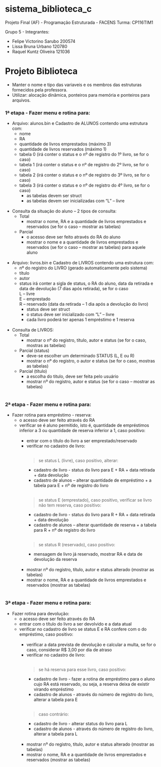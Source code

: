 # sistema_biblioteca_c
Projeto Final (AF) - Programação Estruturada - FACENS
Turma: CP116TIM1

Grupo 5 - Integrantes:
* Felipe Victorino Sarubo 200574
* Lissa Bruna Urbano 120780
* Raquel Kuntz Oliveira 121036

# Projeto Biblioteca

- Manter o nome e tipo das variaveis e os membros das estruturas fornecidos pela professora.
- Utilizar: alocação dinâmica, ponteiros para memória e ponteiros para arquivos.

### 1ª etapa - Fazer menu e rotina para:
- Arquivo: alunos.bin e Cadastro de ALUNOS contendo uma estrutura com:
  * nome
  * RA
  * quantidade de livros emprestados (máximo 3)
  * quantidade de livros reservados (máximo 1)
  * tabela 0 (irá conter o status e o nº de registro do 1º livro, se for o caso)
  * tabela 1 (irá conter o status e o nº de registro do 2º livro, se for o caso)
  * tabela 2 (irá conter o status e o nº de registro do 3º livro, se for o caso)
  * tabela 3 (irá conter o status e o nº de registro do 4º livro, se for o caso)
    * as tabelas devem ser struct
    * as tabelas devem ser inicializadas com “L” – livre
<br></br>
- Consulta da situação do aluno – 2 tipos de consulta:
  * Total
    - mostrar o nome, RA e a quantidade de livros emprestados e reservados (se for o caso – mostrar as tabelas)
  * Parcial
    - o acesso deve ser feito através do RA do aluno
    - mostrar o nome e a quantidade de livros emprestados e reservados (se for o caso – mostrar as tabelas) para aquele aluno
<br></br>
- Arquivo: livros.bin e Cadastro de LIVROS contendo uma estrutura com:
  * nº do registro do LIVRO (gerado automaticamente pelo sistema)
  * título
  * autor
  * status irá conter a sigla de status, o RA do aluno, data da retirada e data de devolução (7 dias após retirada), se for o caso<br>
  L – livre<br>
  E – emprestado<br>
  R – reservado (data da retirada – 1 dia após a devolução do livro)<br>
    * status deve ser struct
    * o status deve ser inicializado com “L” – livre
    * cada livro poderá ter apenas 1 empréstimo e 1 reserva
<br></br>
- Consulta de LIVROS:
  * Total
    * mostrar o nº do registro, título, autor e status (se for o caso, mostras as tabelas)
  * Parcial (status)
    * deve-se escolher um determinado STATUS (L, E ou R)
    * mostrar o nº do registro, o autor e status (se for o caso, mostras as tabelas)
  * Parcial (título)
    * a escolha do titulo, deve ser feita pelo usuário
    * mostrar nº do registro, autor e status (se for o caso – mostrar as tabelas)
<br></br>
### 2ª etapa - Fazer menu e rotina para:
- Fazer rotina para empréstimo - reserva:
  * o acesso deve ser feito através do RA
  * verificar se é aluno permitido, isto é, quantidade de empréstimos inferior a 3 ou quantidade de reserva inferior a 1, caso positivo:
<br></br>
    * entrar com o título do livro a ser emprestado/reservado
    * verificar no cadastro de livro:
<br></br>
       >se status L (livre), caso positivo, alterar:
        - cadastro de livro - status do livro para E + RA + data retirada + data devolução
        - cadastro de alunos – alterar quantidade de empréstimo + a tabela para E + nº de registro do livro
<br></br>
      >se status E (emprestado), caso positivo, verificar se livro não tem reserva, caso positivo:
        - cadastro de livro - status do livro para R + RA + data retirada + data devolução
        - cadastro de alunos – alterar quantidade de reserva + a tabela para R + nº de registro do livro
<br></br>
      >se status R (reservado), caso positivo:
        - mensagem de livro já reservado, mostrar RA e data de devolução da reserva
<br></br>
    * mostrar nº do registro, título, autor e status alterado (mostrar as tabelas)
    * mostrar o nome, RA e a quantidade de livros emprestados e reservados (mostrar as tabelas)
<br></br>
### 3ª etapa - Fazer menu e rotina para:
- Fazer rotina para devolução:
  * o acesso deve ser feito através do RA
  * entrar com o título do livro a ser devolvido e a data atual
  * verificar no cadastro de livro se status E e RA confere com o do empréstimo, caso positivo:
  <br></br>
    * verificar a data prevista de devolução e calcular a multa, se for o caso, considerar R$ 3,00 por dia de atraso
    * verificar no cadastro de livro:
<br></br>
       >se há reserva para esse livro, caso positivo:
        - cadastro de livro - fazer a rotina de empréstimo para o aluno cujo RA está reservado, ou seja, a reserva deixa de existir virando empréstimo
        - cadastro de alunos - através do número de registro do livro, alterar a tabela para E
<br></br>
      >caso contrário:
        - cadastro de livro - alterar status do livro para L
        - cadastro de alunos - através do número de registro do livro, alterar a tabela para L
<br></br>
    * mostrar nº do registro, título, autor e status alterado (mostrar as tabelas)
    * mostrar o nome, RA e a quantidade de livros emprestados e reservados (mostrar as tabelas)
